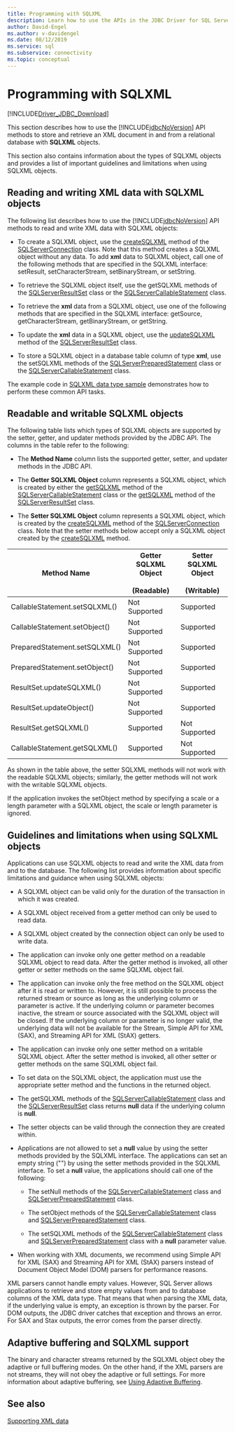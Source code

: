 ```yaml
---
title: Programming with SQLXML
description: Learn how to use the APIs in the JDBC Driver for SQL Server to store and retrieve XML documents using SQLXML objects.
author: David-Engel
ms.author: v-davidengel
ms.date: 08/12/2019
ms.service: sql
ms.subservice: connectivity
ms.topic: conceptual
---
```

# Programming with SQLXML

[!INCLUDE[Driver_JDBC_Download](../../includes/driver_jdbc_download.md)]

This section describes how to use the [!INCLUDE[jdbcNoVersion](../../includes/jdbcnoversion_md.md)] API methods to store and retrieve an XML document in and from a relational database with **SQLXML** objects.

This section also contains information about the types of SQLXML objects and provides a list of important guidelines and limitations when using SQLXML objects.

## Reading and writing XML data with SQLXML objects

The following list describes how to use the [!INCLUDE[jdbcNoVersion](../../includes/jdbcnoversion_md.md)] API methods to read and write XML data with SQLXML objects:

- To create a SQLXML object, use the [createSQLXML](reference/createsqlxml-method-sqlserverconnection.md) method of the [SQLServerConnection](reference/sqlserverconnection-class.md) class. Note that this method creates a SQLXML object without any data. To add **xml** data to SQLXML object, call one of the following methods that are specified in the SQLXML interface: setResult, setCharacterStream, setBinaryStream, or setString.

- To retrieve the SQLXML object itself, use the getSQLXML methods of the [SQLServerResultSet](reference/sqlserverresultset-class.md) class or the [SQLServerCallableStatement](reference/sqlservercallablestatement-class.md) class.

- To retrieve the **xml** data from a SQLXML object, use one of the following methods that are specified in the SQLXML interface: getSource, getCharacterStream, getBinaryStream, or getString.

- To update the **xml** data in a SQLXML object, use the [updateSQLXML](reference/updatesqlxml-method-sqlserverresultset.md) method of the [SQLServerResultSet](reference/sqlserverresultset-class.md) class.

- To store a SQLXML object in a database table column of type **xml**, use the setSQLXML methods of the [SQLServerPreparedStatement](reference/sqlserverpreparedstatement-class.md) class or the [SQLServerCallableStatement](reference/sqlservercallablestatement-class.md) class.

The example code in [SQLXML data type sample](sqlxml-data-type-sample.md) demonstrates how to perform these common API tasks.

## Readable and writable SQLXML objects

The following table lists which types of SQLXML objects are supported by the setter, getter, and updater methods provided by the JDBC API. The columns in the table refer to the following:

- The **Method Name** column lists the supported getter, setter, and updater methods in the JDBC API.

- The **Getter SQLXML Object** column represents a SQLXML object, which is created by either the [getSQLXML](reference/getsqlxml-method-sqlservercallablestatement.md) method of the [SQLServerCallableStatement](reference/sqlservercallablestatement-class.md) class or the [getSQLXML](reference/getsqlxml-method-sqlserverresultset.md) method of the [SQLServerResultSet](reference/sqlserverresultset-class.md) class.

- The **Setter SQLXML Object** column represents a SQLXML object, which is created by the [createSQLXML](reference/createsqlxml-method-sqlserverconnection.md) method of the [SQLServerConnection](reference/sqlserverconnection-class.md) class. Note that the setter methods below accept only a SQLXML object created by the [createSQLXML](reference/createsqlxml-method-sqlserverconnection.md) method.

|Method Name|Getter SQLXML Object<br /><br /> (Readable)|Setter SQLXML Object<br /><br /> (Writable)|
|-----------------|-------------------------------------------|-------------------------------------------|
|CallableStatement.setSQLXML()|Not Supported|Supported|
|CallableStatement.setObject()|Not Supported|Supported|
|PreparedStatement.setSQLXML()|Not Supported|Supported|
|PreparedStatement.setObject()|Not Supported|Supported|
|ResultSet.updateSQLXML()|Not Supported|Supported|
|ResultSet.updateObject()|Not Supported|Supported|
|ResultSet.getSQLXML()|Supported|Not Supported|
|CallableStatement.getSQLXML()|Supported|Not Supported|

As shown in the table above, the setter SQLXML methods will not work with the readable SQLXML objects; similarly, the getter methods will not work with the writable SQLXML objects.

If the application invokes the setObject method by specifying a scale or a length parameter with a SQLXML object, the scale or length parameter is ignored.

## Guidelines and limitations when using SQLXML objects

Applications can use SQLXML objects to read and write the XML data from and to the database. The following list provides information about specific limitations and guidance when using SQLXML objects:

- A SQLXML object can be valid only for the duration of the transaction in which it was created.

- A SQLXML object received from a getter method can only be used to read data.

- A SQLXML object created by the connection object can only be used to write data.

- The application can invoke only one getter method on a readable SQLXML object to read data. After the getter method is invoked, all other getter or setter methods on the same SQLXML object fail.

- The application can invoke only the free method on the SQLXML object after it is read or written to. However, it is still possible to process the returned stream or source as long as the underlying column or parameter is active. If the underlying column or parameter becomes inactive, the stream or source associated with the SQLXML object will be closed. If the underlying column or parameter is no longer valid, the underlying data will not be available for the Stream, Simple API for XML (SAX), and Streaming API for XML (StAX) getters.

- The application can invoke only one setter method on a writable SQLXML object. After the setter method is invoked, all other setter or getter methods on the same SQLXML object fail.

- To set data on the SQLXML object, the application must use the appropriate setter method and the functions in the returned object.

- The getSQLXML methods of the [SQLServerCallableStatement](reference/sqlservercallablestatement-class.md) class and the [SQLServerResultSet](reference/sqlserverresultset-class.md) class returns **null** data if the underlying column is **null**.

- The setter objects can be valid through the connection they are created within.

- Applications are not allowed to set a **null** value by using the setter methods provided by the SQLXML interface. The applications can set an empty string ("") by using the setter methods provided in the SQLXML interface. To set a **null** value, the applications should call one of the following:

  - The setNull methods of the [SQLServerCallableStatement](reference/sqlservercallablestatement-class.md) class and [SQLServerPreparedStatement](reference/sqlserverpreparedstatement-class.md) class.

  - The setObject methods of the [SQLServerCallableStatement](reference/sqlservercallablestatement-class.md) class and [SQLServerPreparedStatement](reference/sqlserverpreparedstatement-class.md) class.

  - The setSQLXML methods of the [SQLServerCallableStatement](reference/sqlservercallablestatement-class.md) class and [SQLServerPreparedStatement](reference/sqlserverpreparedstatement-class.md) class with a **null** parameter value.

- When working with XML documents, we recommend using Simple API for XML (SAX) and Streaming API for XML (StAX) parsers instead of Document Object Model (DOM) parsers for performance reasons.

 XML parsers cannot handle empty values. However, SQL Server allows applications to retrieve and store empty values from and to database columns of the XML data type. That means that when parsing the XML data, if the underlying value is empty, an exception is thrown by the parser. For DOM outputs, the JDBC driver catches that exception and throws an error. For SAX and Stax outputs, the error comes from the parser directly.

## Adaptive buffering and SQLXML support

The binary and character streams returned by the SQLXML object obey the adaptive or full buffering modes. On the other hand, if the XML parsers are not streams, they will not obey the adaptive or full settings. For more information about adaptive buffering, see [Using Adaptive Buffering](using-adaptive-buffering.md).

## See also

[Supporting XML data](supporting-xml-data.md)

